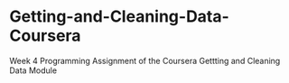 # Getting-and-Cleaning-Data-Coursera
Week 4 Programming Assignment of the Coursera Gettting and Cleaning Data Module
